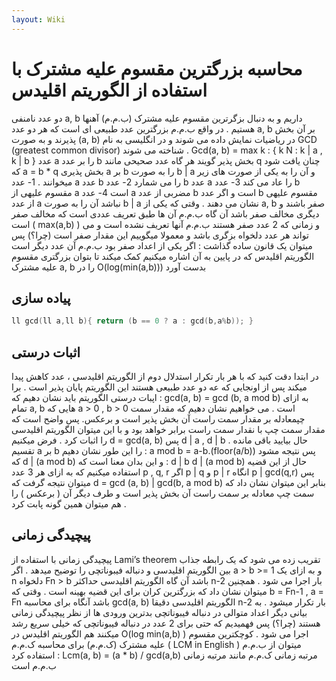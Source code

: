 ```yaml
---
layout: Wiki
---
```


# محاسبه بزرگترین مقسوم علیه مشترک با استفاده از الگوریتم اقلیدس
دو عدد نامنفی a, b داریم و به دنبال بزگرترین مقسوم علیه مشترک (ب.م.م) آهنها هستیم . در واقع ب.م.م بزرگترین عدد طبیعی ای است که هر دو عدد a, b بر آن بخش پذیرند و به صورت (a, b)  در ریاضیات نمایش داده می شوند و در انگلیسی به نام GCD 
(greatest common divisor) شناخته می شوند .
Gcd(a, b) = max k : { k N : k | a , k | b }
عدد a را بر عدد b بخش پذیر گویند هر گاه عدد صحیحی مانند q چنان یافت شود که a = b * q
بخش پذیری a بر b را به صورت b | a و آن را به یکی از صورت های زیر میخوانند .
    1- عدد a عدد b را می شمارد
    2- عدد b عدد a را عاد می کند
    3- عدد b مقسوم علیهی از a است 
    4- عدد a مضربی از عدد b است
و اگر عدد b مقسوم علیهی از عدد a نباشد آن را به صورت b | a نشان می دهند .
وقتی که یکی از a, b صفر باشند و دیگری مخالف صفر باشد آن گاه ب.م.م آن ها طبق تعریف عددی است که مخالف صفر است ( max(a,b) ) و زمانی که 2 عدد صفر هستند ب.م.م آنها تعریف نشده است و می تواند هر عدد دلخواه بزگری باشد و معمولا میگوییم این مقدار صفر است (چرا؟) 
پس میتوان یک قانون ساده گذاشت :
اگر یکی از اعداد صفر بود ب.م.م آن عدد دیگر است 
الگوریتم اقلیدس که در پایین به آن اشاره میکنیم کمک میکند تا بتوان بزرگتری مقسوم علیه مشترک a, b را در O(log(min(a,b))) بدست آورد

## پیاده سازی
```C++
ll gcd(ll a,ll b){ return (b == 0 ? a : gcd(b,a%b)); }
```

## اثبات درستی
در ابتدا دقت کنید که با هر بار تکرار استدلال دوم از الگوریتم اقلیدسی ، عدد کاهش پیدا میکند پس از اونجایی که عه دو عدد طبیعی هستند این الگوریتم پایان پذیر است .
برا اپبات درستی الگوریتم باید نشان دهیم که : gcd(a, b) = gcd (b, a mod b) به ازای تمام a, b هایی که a > 0 , b > 0 است .
می خواهیم نشان دهیم که مقدار سمت چپمعادله بر مقدار سمت راست آن بخش پذیر است و برعکس. پس واضح است که مقدار سمت چپ با نقدار سمت راست برابر خواهد بود و با این میتوان الگوریتم اقلیدسی را اثبات کرد .
فرض میکنیم d = gcd(a, b) پس d | a , d | b .
حال بیایید باقی مانده تقسیم a بر b را این طور نشان دهیم : 
a mod b = a-b.(floor(a/b)) 
پس نتیجه مشود که d | (a mod b) و این بدان معنا است که :
d | b
d | (a mod b)
حال از این قضیه استفاده میکنیم که به ازای هر 3 عدد p , q, r اگر p | q و p | r انگاه p | gcd(q,r) 
پس میتوان نتیجه گرفت که d = gcd (a, b) | gcd(b, a mod b)
بنابر این میتوان نشان داد که سمت چپ معادله بر سمت راست آن بخش پذیر است و طرف دیگر آن ( برعکس ) را هم میتوان همین گونه پابت کرد .
## پیچیدگی زمانی 
پیچیدگی زمانی با استفاده از Lami’s theorem تقریب زده می شود که یک رابطه جذاب بین الگوریتم اقلیدسی و دنباله فیبوناتچی را توضیح میدهد .
اگر a > b >= 1 و به ازای  یک n  دلخواه Fn > b باشد آن گاه الگوریتم اقلیدسی حداکثر n-2 بار اجرا می شود . همچنین میتوان نشان داد که بزرگترین کران برای این قضیه بهینه است .
وقتی که b = Fn-1 , a = Fn باشد آنگاه برای محاسبه gcd(a, b)  الگوریتم اقلیدسی دقیقا n-2 بار تکرار میشود . به بیانی دیگر اعداد متوالی در دنباله فیبوناتچی بدترین ورودی ها از نظر پیچیدگی زمانی هستند (چرا؟) 
پس فهمیدیم که حتی برای 2 عدد در دنباله فیبوناتچی که خیلی سریع رشد میکنند هم الگوریتم اقلیدس در O(log min(a,b) ) اجرا می شود .
کوچکترین مقسوم علیه مشترک (ک.م.م)
برای محاسبه ک.م.م ( LCM in English ) میتوان از ب.م.م استفاده کرد :
Lcm(a, b) = (a * b) / gcd(a,b)
مرتبه زمانی ک.م.م مانند مرتبه زمانی ب.م.م است 
